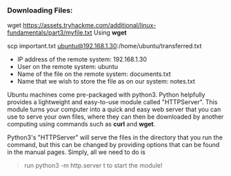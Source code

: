 ### Downloading Files:
wget https://assets.tryhackme.com/additional/linux-fundamentals/part3/myfile.txt Using **wget** 

scp important.txt ubuntu@192.168.1.30:/home/ubuntu/transferred.txt
- IP address of the remote system: 192.168.1.30
- User on the remote system:	ubuntu
- Name of the file on the remote system:	documents.txt
- Name that we wish to store the file as on our system:	notes.txt

Ubuntu machines come pre-packaged with python3. Python helpfully provides a lightweight and easy-to-use module called "HTTPServer". This module turns your computer into a quick and easy web server that you can use to serve your own files, where they can then be downloaded by another computing using commands such as **curl** and **wget**. 

Python3's "HTTPServer" will serve the files in the directory that you run the command, but this can be changed by providing options that can be found in the manual pages. Simply, all we need to do is 
>run python3 -m  http.server t
to start the module!

